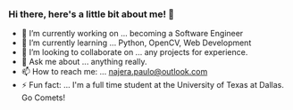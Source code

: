 ### Hi there, here's a little bit about me! 👋



- 🔭 I’m currently working on ... becoming a Software Engineer
- 🌱 I’m currently learning ... Python, OpenCV, Web Development  
- 👯 I’m looking to collaborate on ... any projects for experience.
- 💬 Ask me about ... anything really.
- 📫 How to reach me: ... najera.paulo@outlook.com
- ⚡ Fun fact: ... I'm a full time student at the University of Texas at Dallas. Go Comets!
